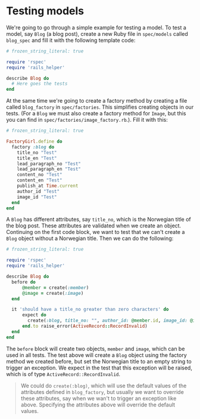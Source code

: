 # Testing models

We're going to go through a simple example for testing a model. To test a model, say `Blog` (a blog post), create a new Ruby file in `spec/models` called `blog_spec` and fill it with the following template code:

```ruby
# frozen_string_literal: true

require 'rspec'
require 'rails_helper'

describe Blog do
  # Here goes the tests
end
```

At the same time we're going to create a factory method by creating a file called `blog_factory` in `spec/factories`. This simplifies creating objects in our tests. (For a `Blog` we must also create a factory method for `Image`, but this you can find in `spec/factories/image_factory.rb`.). Fill it with this:

```ruby
# frozen_string_literal: true

FactoryGirl.define do
  factory :blog do
    title_no "Test"
    title_en "Test"
    lead_paragraph_no "Test"
    lead_paragraph_en "Test"
    content_no "Test"
    content_en "Test"
    publish_at Time.current
    author_id "Test"
    image_id "Test"
  end
end
```

A `Blog` has different attributes, say `title_no`, which is the Norwegian title of the blog post. These attributes are validated when we create an object. Continuing on the first code block, we want to test that we can't create a `Blog` object without a Norwegian title. Then we can do the following:

```ruby
# frozen_string_literal: true

require 'rspec'
require 'rails_helper'

describe Blog do
  before do
      @member = create(:member)
      @image = create(:image)
  end

  it 'should have a title_no greater than zero characters' do
      expect do
        create(:blog, title_no: "", author_id: @member.id, image_id: @image.id)
      end.to raise_error(ActiveRecord::RecordInvalid)
  end
end
```

The `before` block will create two objects, `member` and `image`, which can be used in all tests. The test above will create a `Blog` object using the factory method we created before, but set the Norwegian title to an empty string to trigger an exception. We expect in the test that this exception will be raised, which is of type `ActiveRecord::RecordInvalid`.

> We could do `create(:blog)`, which will use the default values of the attributes defined in `blog_factory`, but usually we want to override these attributes, say when we wan't to trigger an exception like above. Specifying the attributes above will override the default values.